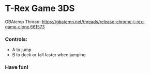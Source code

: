 # T-Rex Game 3DS
GBAtemp Thread: https://gbatemp.net/threads/release-chrome-t-rex-game-clone.661573

### Controls:
- A to jump
- B to duck or fall faster when jumping

### Have fun!
